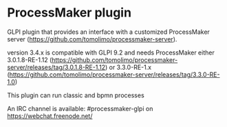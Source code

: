 # ProcessMaker plugin

GLPI plugin that provides an interface with a customized ProcessMaker server (https://github.com/tomolimo/processmaker-server).

version 3.4.x is compatible with GLPI 9.2 and needs ProcessMaker either 3.0.1.8-RE-1.12 (https://github.com/tomolimo/processmaker-server/releases/tag/3.0.1.8-RE-1.12) or 3.3.0-RE-1.x (https://github.com/tomolimo/processmaker-server/releases/tag/3.3.0-RE-1.0)

This plugin can run classic and bpmn processes

An IRC channel is available: #processmaker-glpi on https://webchat.freenode.net/
